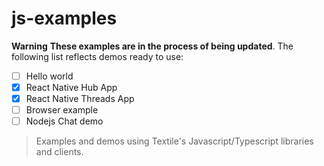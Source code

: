 # js-examples

**Warning** **These examples are in the process of being updated**. The following list reflects demos ready to use:

- [ ] Hello world
- [x] React Native Hub App
- [x] React Native Threads App
- [ ] Browser example
- [ ] Nodejs Chat demo

> Examples and demos using Textile's Javascript/Typescript libraries and clients.
